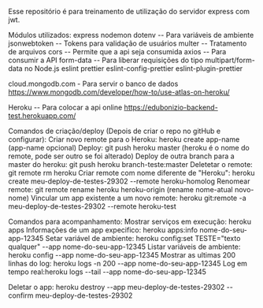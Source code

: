 Esse repositório é para treinamento de utilização do servidor express com jwt.

Módulos utilizados:
express
nodemon
dotenv -- Para variáveis de ambiente
jsonwebtoken -- Tokens para validação de usuários
multer -- Tratamento de arquivos
cors -- Permite que a api seja consumida
axios -- Para consumir a API
form-data -- Para liberar requisições do tipo multipart/form-data no Node.js
eslint
prettier
eslint-config-prettier
eslint-plugin-prettier

cloud.mongodb.com - Para servir o banco de dados
  https://www.mongodb.com/developer/how-to/use-atlas-on-heroku/

Heroku -- Para colocar a api online
  https://edubonizio-backend-test.herokuapp.com/

  Comandos de criação/deploy (Depois de criar o repo no gitHub e configurar):
    Criar novo remote para o Heroku: heroku create app-name (app-name opcional)
    Deploy: git push heroku master (heroku é o nome do remote, pode ser outro se foi alterado)
    Deploy de outra branch para a master do heroku: git push heroku branch-teste:master
    Deletetar o remote: git remote rm heroku
    Criar remote com nome diferente de "Heroku": heroku create meu-deploy-de-testes-29302 --remote heroku-homolog
    Renomear remote: git remote rename heroku heroku-origin (rename nome-atual novo-nome)
    Vincular um app existente a um novo remote: heroku git:remote -a meu-deploy-de-testes-29302 --remote heroku-test
  
  Comandos para acompanhamento:
    Mostrar serviços em execução: heroku apps
    Informações de um app expecifico: heroku apps:info nome-do-seu-app-12345
    Setar variável de ambiente: heroku config:set TESTE="texto qualquer" --app nome-do-seu-app-12345
    Listar variáveis de ambiente: heroku config --app nome-do-seu-app-12345
    Mostrar as ultimas 200 linhas do log: heroku logs -n 200 --app nome-do-seu-app-12345
    Log em tempo real:heroku logs --tail --app nome-do-seu-app-12345
  
  Deletar o app:
    heroku destroy --app meu-deploy-de-testes-29302 --confirm meu-deploy-de-testes-29302
